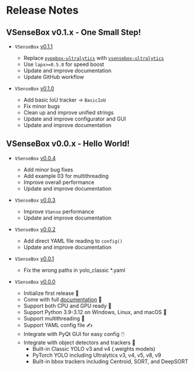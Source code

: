 # Release Notes 

## **VSenseBox v0.1.x - One Small Step!**

* `VSenseBox` [v0.1.1](https://github.com/numediart/vsensebox/tree/v0.1.1)
  - Replace [`pyppbox-ultralytics`](https://github.com/numediart/ultralytics-for-pyppbox) with [`vsensebox-ultralytics`](https://github.com/numediart/ultralytics-for-vsensebox)
  - Use `lapx>=0.5.8` for speed boost
  - Update and improve documentation
  - Update GitHub workflow

* `VSenseBox` [v0.1.0](https://github.com/numediart/vsensebox/tree/v0.1.0)
  - Add basic IoU tracker -> `BasicIoU`
  - Fix minor bugs
  - Clean up and improve unified strings
  - Update and improve configurator and GUI
  - Update and improve documentation

## **VSenseBox v0.0.x - Hello World!**

* `VSenseBox` [v0.0.4](https://github.com/numediart/vsensebox/tree/v0.0.4)
  - Add minor bug fixes
  - Add example 03 for multithreading
  - Improve overall performance
  - Update and improve documentation

* `VSenseBox` [v0.0.3](https://github.com/numediart/vsensebox/tree/v0.0.3)
  - Improve `VSense` performance
  - Update and improve documentation

* `VSenseBox` [v0.0.2](https://github.com/numediart/vsensebox/tree/v0.0.2)
  - Add direct YAML file reading to `config()`
  - Update and improve documentation

* `VSenseBox` [v0.0.1](https://github.com/numediart/vsensebox/tree/v0.0.1)
  - Fix the wrong paths in yolo_classic *.yaml

* `VSenseBox` [v0.0.0](https://github.com/numediart/vsensebox/tree/v0.0.0)
  - Initialize first release 👋
  - Come with full [documentation](https://numediart.github.io/vsensebox/) 📄
  - Support both CPU and GPU ready 🚀
  - Support Python 3.9-3.12 on Windows, Linux, and macOS 🫶
  - Support multithreading 🛞
  - Support YAML config file ✍️
  - Integrate with PyQt GUI for easy config 🖱️
  - Integrate with object detectors and trackers 🤖
    - Built-in Classic YOLO v3 and v4 (.weights models)
    - PyTorch YOLO including Ultralytics v3, v4, v5, v8, v9
    - Built-in bbox trackers including Centroid, SORT, and DeepSORT
